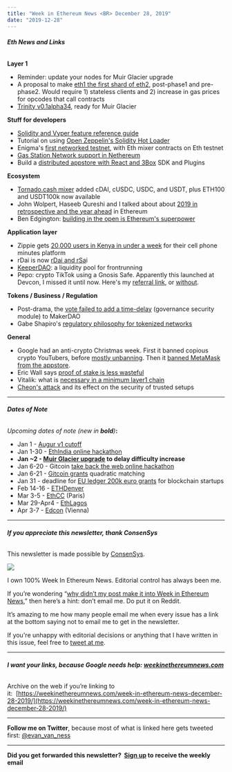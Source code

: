 ```yaml
---
title: "Week in Ethereum News <BR> December 28, 2019"
date: "2019-12-28"
---
```


###### **Eth News and Links**

**Layer 1**

- Reminder: update your nodes for Muir Glacier upgrade
- A proposal to make [eth1 the first shard of eth2](https://ethresear.ch/t/alternative-proposal-for-early-eth1-eth2-merge/6666), post-phase1 and pre-phase2. Would require 1) stateless clients and 2) increase in gas prices for opcodes that call contracts
- [Trinity v0.1alpha34](https://github.com/ethereum/trinity/releases/tag/v0.1.0-alpha.34), ready for Muir Glacier

**Stuff for developers**

- [Solidity and Vyper feature reference guide](https://reference.auditless.com/cheatsheet/)
- Tutorial on using [Open Zeppelin's Solidity Hot Loader](https://forum.openzeppelin.com/t/building-an-openzeppelin-dapp-with-solidity-hot-loader/1843)
- Enigma's [first networked testnet](https://blog.enigma.co/announcing-the-launch-of-enigmas-first-networked-testnet-359fd816cb69), with Eth mixer contracts on Eth testnet
- [Gas Station Network support in Nethereum](https://medium.com/@sergiibomko/gas-station-network-support-in-nethereum-54b4f3b1c384?)
- Build a [distributed appstore with React and 3Box](https://medium.com/3box/building-a-distributed-appstore-with-3box-ef7345aab34e) SDK and Plugins

**Ecosystem**

- [Tornado.cash mixer](https://twitter.com/TornadoCash/status/1209940567301378048) added cDAI, cUSDC, USDC, and USDT, plus ETH100 and USDT100k now available
- John Wolpert, Haseeb Qureshi and I talked about about [2019 in retrospective and the year ahead](https://www.youtube.com/watch?v=BQucfE3kL8s) in Ethereum
- Ben Edgington: [building in the open is Ethereum's superpower](https://www.coindesk.com/ethereums-bazaar-development-model-will-pay-off-in-2020)

**Application layer**

- Zippie gets [20,000 users in Kenya in under a week](https://twitter.com/zippiehq/status/1209438930799677440) for their cell phone minutes platform
- rDai is now [rDai and rSa](https://medium.com/rtoken-project/r-mc-dai-is-live-54955cd048fa)i
- [KeeperDAO](https://medium.com/keeperdao/introducing-keeperdao-an-on-chain-liquidity-underwriter-dbb63731f4a5): a liquidity pool for frontrunning
- Pepo: crypto TikTok using a Gnosis Safe. Apparently this launched at Devcon, I missed it until now. Here's my [referral link](https://join.pepo.com/LLT20Z), or [without](https://join.pepo.com/).

**Tokens / Business / Regulation**

- Post-drama, the [vote failed to add a time-delay](https://vote.makerdao.com/) (governance security module) to MakerDAO
- Gabe Shapiro's [regulatory philosophy for tokenized networks](https://medium.com/@lex_node/size-does-matter-part-1-9f83b130a451)

**General**

- Google had an anti-crypto Christmas week. First it banned copious crypto YouTubers, before [mostly unbanning](https://decrypt.co/15590/youtube-to-deleted-crypto-video-sites-oops-we-screwed-up). Then it [banned MetaMask from the appstore](https://twitter.com/metamask_io/status/1210299207820570624).
- Eric Wall says [proof of stake is less wasteful](https://medium.com/@ercwl/proof-of-stake-is-less-wasteful-b2854a191766)
- Vitalik: what is [necessary in a minimum layer1 chain](https://vitalik.ca/general/2019/12/26/mvb.html)
- [Cheon's attack](https://ethresear.ch/t/cheons-attack-and-its-effect-on-the-security-of-big-trusted-setups/6692) and its effect on the security of trusted setups

* * *

###### **Dates of Note**

_Upcoming dates of note (new in **bold**)_**:**

- Jan 1 - [Augur v1 cutoff](https://www.augur.net/blog/v1-cutoff-update/)
- Jan 1-30 - [EthIndia online hackathon](https://online.ethindia.co/)
- **Jan ~2 - [Muir Glacier upgrade](https://ethernodes.org/muir_glacier) to delay difficulty increase**
- Jan 6-20 - Gitcoin [take back the web online hackathon](https://gitcoin.co/hackathon/take-back-the-web/?)
- Jan 6-21 - [Gitcoin grants](https://gitcoin.co/blog/gitcoin-grants-2020/) quadratic matching
- Jan 31 - deadline for [EU ledger 200k euro grants](https://fundingbox.com/spaces/ledger-ledger-news-and-updates/5dbfcb7d52317832f85906c8) for blockchain startups
- Feb 14-16 - [ETHDenver](https://www.ethdenver.com/)
- Mar 3-5 - [EthCC](https://ethcc.io/) (Paris)
- Mar 29-Apr4 - [EthLagos](https://ethlagos.io/)
- Apr 3-7 - [Edcon](https://www.edcon.io/) (Vienna)

* * *

###### **If you appreciate this newsletter, thank ConsenSys**

This newsletter is made possible by [ConsenSys](https://consensys.net/).  

[![](https://cdn.substack.com/image/fetch/w_1100,c_limit,f_auto,q_auto:good/https%3A%2F%2Fbucketeer-e05bbc84-baa3-437e-9518-adb32be77984.s3.amazonaws.com%2Fpublic%2Fimages%2F08f1b2fd-57e2-4d4b-bd42-730c769114be_240x240.jpeg)](https://cdn.substack.com/image/fetch/c_limit,f_auto,q_auto:good/https%3A%2F%2Fbucketeer-e05bbc84-baa3-437e-9518-adb32be77984.s3.amazonaws.com%2Fpublic%2Fimages%2F08f1b2fd-57e2-4d4b-bd42-730c769114be_240x240.jpeg)

I own 100% Week In Ethereum News. Editorial control has always been me.

If you’re wondering “[why didn’t my post make it into Week in Ethereum News](https://www.evanvanness.com/post/179914035841/why-didnt-my-post-make-the-newsletter),” then here’s a hint: don’t email me. Do put it on Reddit.

It’s amazing to me how many people email me when every issue has a link at the bottom saying not to email me to get in the newsletter.

If you're unhappy with editorial decisions or anything that I have written in this issue, feel free to [tweet at me](https://twitter.com/evan_van_ness).

* * *

###### **I want your links, because Google needs help: [weekinethereumnews.com](https://weekinethereumnews.com/)**

Archive on the web if you’re linking to it:  [https://weekinethereumnews.com/week-in-ethereum-news-december-28-2019/](https://weekinethereumnews.com/week-in-ethereum-news-december-28-2019/)

* * *

**Follow me on Twitter**, because most of what is linked here gets tweeted first: [@evan\_van\_ness](https://twitter.com/evan_van_ness)

* * *

**Did you get forwarded this newsletter?  [Sign up](https://weekinethereum.substack.com/subscribe#about) to receive the weekly email**
